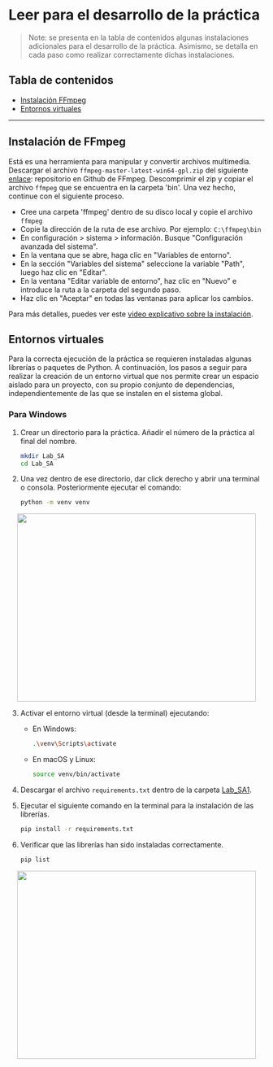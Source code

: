 # Leer para el desarrollo de la práctica

> Note: se presenta en la tabla de contenidos algunas instalaciones adicionales para el desarrollo de la práctica. Asimismo, se detalla en cada paso como realizar correctamente dichas instalaciones. 

## Tabla de contenidos

- [Instalación FFmpeg](#InstalaciónFFmpeg)
- [Entornos virtuales](#Entornosvirtuales)

<hr />

## Instalación de FFmpeg

Está es una herramienta para manipular y convertir archivos multimedia. Descargar el archivo `ffmpeg-master-latest-win64-gpl.zip` del siguiente [enlace](https://github.com/BtbN/FFmpeg-Builds/releases): repositorio en Github de FFmpeg. Descomprimir el zip y copiar el archivo `ffmpeg` que se encuentra en la carpeta 'bin'. Una vez hecho, continue con el siguiente proceso.

- Cree una carpeta 'ffmpeg' dentro de su disco local y copie el archivo `ffmpeg`
- Copie la dirección de la ruta de ese archivo. Por ejemplo: `C:\ffmpeg\bin`
- En configuración > sistema > información. Busque "Configuración avanzada del sistema".
- En la ventana que se abre, haga clic en "Variables de entorno".
- En la sección "Variables del sistema" seleccione la variable "Path", luego haz clic en "Editar".
- En la ventana "Editar variable de entorno", haz clic en "Nuevo" e introduce la ruta a la carpeta del segundo paso.
- Haz clic en "Aceptar" en todas las ventanas para aplicar los cambios.

Para más detalles, puedes ver este [video explicativo sobre la instalación](https://www.youtube.com/watch?v=0zN9oZ98ZgE).

## Entornos virtuales

Para la correcta ejecución de la práctica se requieren instaladas algunas librerías o paquetes de Python. A continuación, los pasos a seguir para realizar la creación de un entorno virtual que nos permite crear un espacio aislado para un proyecto, con su propio conjunto de dependencias, independientemente de las que se instalen en el sistema global. 

### Para Windows
1. Crear un directorio para la práctica. Añadir el número de la práctica al final del nombre.
   
    ```bash
    mkdir Lab_SA
    cd Lab_SA
    ```

2. Una vez dentro de ese directorio, dar click derecho y abrir una terminal o consola. Posteriormente ejecutar el comando:

    ```bash
    python -m venv venv
    ```

<p align="center">
   <img src="https://github.com/Javiec369/SA_practice-1/assets/87388852/e65a1d3b-22a1-4e62-b51a-acb7cabdcc91" width="470" height="370"/>
</p>


3. Activar el entorno virtual (desde la terminal) ejecutando:

    - En Windows:

        ```bash
        .\venv\Scripts\activate
        ```

    - En macOS y Linux:

        ```bash
        source venv/bin/activate
        ```

4. Descargar el archivo `requirements.txt` dentro de la carpeta [Lab_SA1](https://github.com/Javiec369/SA-IE763Labs/blob/main/Laboratorios%202024-2/Lab_SA1/requirements.txt).

5. Ejecutar el siguiente comando en la terminal para la instalación de las librerías.

    ```bash
    pip install -r requirements.txt
    ```

6. Verificar que las librerías han sido instaladas correctamente.

    ```bash
    pip list
    ```
    
<p align="center">    
<img src="https://github.com/Javiec369/SA_practice-1/assets/87388852/ec432bcb-ecbe-4fad-a5aa-40b8a4259b39" width="470" height="370"/>
</p>

